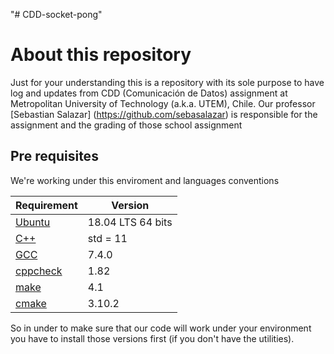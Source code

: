 "# CDD-socket-pong" 
# About this repository 

Just for your understanding this is a repository with its sole purpose to have log and updates from CDD (Comunicación de 
Datos) assignment at Metropolitan University of Technology (a.k.a. UTEM), Chile. Our professor [Sebastian Salazar] (https://github.com/sebasalazar) 
is responsible for the assignment and the grading of those school assignment

## Pre requisites

We're working under this enviroment and languages conventions 

Requirement  | Version
------------- | -------------
[Ubuntu](https://ubuntu.com/download/desktop)    |  18.04 LTS 64 bits 
[C++](https://isocpp.org/)       |  std = 11 
[GCC](https://gcc.gnu.org/)       |  7.4.0 
[cppcheck](https://github.com/danmar/cppcheck)  |  1.82 
[make](https://www.gnu.org/software/make/)      |  4.1 
[cmake](https://cmake.org/)     |  3.10.2

So in under to make sure that our code will work under your environment you have to install those versions first (if you don't have the utilities).
